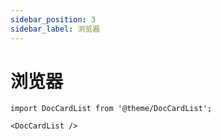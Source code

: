 ```yaml
---
sidebar_position: 3
sidebar_label: 浏览器
---
```

# 浏览器

```mdx-code-block
import DocCardList from '@theme/DocCardList';

<DocCardList />
```
